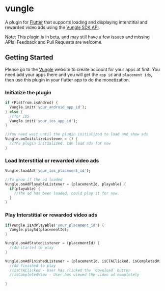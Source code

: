 # vungle

A plugin for [Flutter](https://fluter.io) that supports loading and displaying interstitial and rewarded video ads using the [Vungle SDK API](https://vungle.com/vungle-sdk/).

Note: This plugin is in beta, and may still have a few issues and missing APIs. Feedback and Pull Requests are welcome.

## Getting Started

Please go to the [Vungle](https://www.vungle.com) website to create account for your apps at first. You need add your apps there and you will get the ```app id``` and ```placement ids```, then use this plugin in your flutter app to do the monetization.

### Initialize the plugin

```dart
if (Platfrom.isAndrod) {
  Vungle.init('your_android_app_id');
} else {
  //for iOS
  Vungle.init('your_ios_app_id');
}

//You need wait until the plugin initialized to load and show ads
Vungle.onInitilizeListener = () {
  //The plugin initialized, can load ads for now
}

```

### Load Interstitial or rewarded video ads
```dart
Vungle.loadAd('your_ios_placement_id');

//To know if the ad loaded
Vungle.onAdPlayableListener = (placementId, playable) {
  if(playable) {
    //The ad has been loaded, could play it for now.
  }
}
```

### Play Interstitial or rewarded video ads
```dart
if(Vungle.isAdPlayable('your_placement_id') {
  Vungle.playAd(placementId);
}

Vungle.onAdStatedListener = (placementId) {
  //Ad started to play  
}

Vungle.onAdFinishedListener = (placementId, isCTAClicked, isCompletedView) {
  //Ad finished to play
  //isCTAClicked - User has clicked the `download` button
  //isCompletedView - User has viewed the video ad completely
  
}
```

